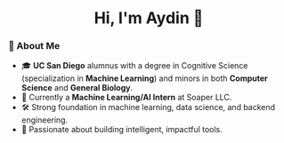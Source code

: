 <h1 align="center">Hi, I'm Aydin 👋</h1>

### 🧠 About Me

- 🎓 **UC San Diego** alumnus with a degree in Cognitive Science (specialization in **Machine Learning**) and minors in both **Computer Science** and **General Biology**.
- 🧪 Currently a **Machine Learning/AI Intern** at Soaper LLC.
- 🛠️ Strong foundation in machine learning, data science, and backend engineering.
- 🚀 Passionate about building intelligent, impactful tools.
